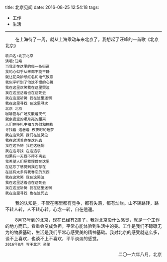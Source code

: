 title: 北京见闻
date: 2016-08-25 12:54:18
tags:
- 工作
- 生活
---

　　	在上海待了一周，就从上海乘动车来北京了。我想起了汪峰的一首歌《北京北京》
	
<!-- more -->

	歌曲名:北京北京
	演唱:汪峰
	当我走在这里的每一条街道
	我的心似乎从来都不能平静
	就让花朵妒忌红名和电气致意
	我似乎听到了他这不慢的心跳
	我在这里欢笑我在这里哭泣
	我在这里活着也在这死去
	我在这里祈祷 我在这里迷惘
	我在这里寻找 在这里寻求
	北京 北京
	咖啡管与广场又散着天气
	就象夜空的哪月亮的距离
	人们在挣扎中相互告慰和拥抱
	寻找着 追著着 夜夜时的睡梦
	我在这欢笑 我们在这哭泣
	我在这活着也在这死去
	我在这祈祷 我在这迷惘
	我在这寻找 在这追求
	如果有一天我不得不离去
	我希望人们把我埋葬在这里
	在这忘了感觉到我在存在
	在这有太多有我眷恋的东西
	我在这欢笑 我在这哭泣
	我在这里活着也在这死去
	我在这里祈祷 我在这里迷惘
	我在这里寻找 也在这死去

　　	我的认知是，不管在哪里都有竞争，都有失落，都有灿烂。山不转路转，路不转人转，人不转心转。心念一转，自在逍遥。

　　	8月13号到的北京，现在已经有2周了，我对北京没什么感觉，就是一个工作的地方而已。看重会变成负担，平常心能体验到生活中的美。工作是我们不碌碌无为的物质基础，生活是我们平常心感受美的精神基础。我对北京的感受就这么多，谈不上喜欢，也谈不上不喜欢，平平淡淡的感觉。
　　	
`2016年8月 写于北京 亲笔`
<p align="right">二〇一六年八月，北京</p>




